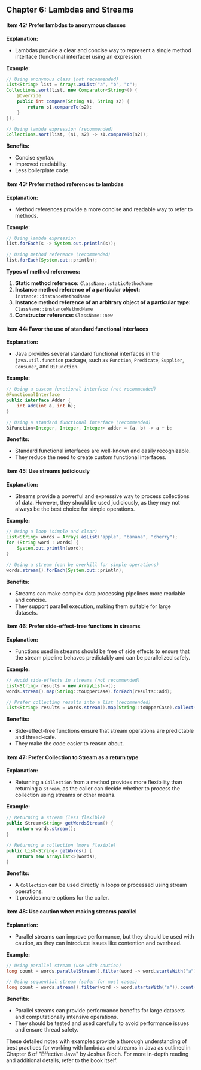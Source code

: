 ## Chapter 6: Lambdas and Streams

#### Item 42: Prefer lambdas to anonymous classes
**Explanation:**
- Lambdas provide a clear and concise way to represent a single method interface (functional interface) using an expression.

**Example:**
```java
// Using anonymous class (not recommended)
List<String> list = Arrays.asList("a", "b", "c");
Collections.sort(list, new Comparator<String>() {
    @Override
    public int compare(String s1, String s2) {
        return s1.compareTo(s2);
    }
});

// Using lambda expression (recommended)
Collections.sort(list, (s1, s2) -> s1.compareTo(s2));
```

**Benefits:**
- Concise syntax.
- Improved readability.
- Less boilerplate code.

#### Item 43: Prefer method references to lambdas
**Explanation:**
- Method references provide a more concise and readable way to refer to methods.

**Example:**
```java
// Using lambda expression
list.forEach(s -> System.out.println(s));

// Using method reference (recommended)
list.forEach(System.out::println);
```

**Types of method references:**
1. **Static method reference:** `ClassName::staticMethodName`
2. **Instance method reference of a particular object:** `instance::instanceMethodName`
3. **Instance method reference of an arbitrary object of a particular type:** `ClassName::instanceMethodName`
4. **Constructor reference:** `ClassName::new`

#### Item 44: Favor the use of standard functional interfaces
**Explanation:**
- Java provides several standard functional interfaces in the `java.util.function` package, such as `Function`, `Predicate`, `Supplier`, `Consumer`, and `BiFunction`.

**Example:**
```java
// Using a custom functional interface (not recommended)
@FunctionalInterface
public interface Adder {
    int add(int a, int b);
}

// Using a standard functional interface (recommended)
BiFunction<Integer, Integer, Integer> adder = (a, b) -> a + b;
```

**Benefits:**
- Standard functional interfaces are well-known and easily recognizable.
- They reduce the need to create custom functional interfaces.

#### Item 45: Use streams judiciously
**Explanation:**
- Streams provide a powerful and expressive way to process collections of data. However, they should be used judiciously, as they may not always be the best choice for simple operations.

**Example:**
```java
// Using a loop (simple and clear)
List<String> words = Arrays.asList("apple", "banana", "cherry");
for (String word : words) {
    System.out.println(word);
}

// Using a stream (can be overkill for simple operations)
words.stream().forEach(System.out::println);
```

**Benefits:**
- Streams can make complex data processing pipelines more readable and concise.
- They support parallel execution, making them suitable for large datasets.

#### Item 46: Prefer side-effect-free functions in streams
**Explanation:**
- Functions used in streams should be free of side effects to ensure that the stream pipeline behaves predictably and can be parallelized safely.

**Example:**
```java
// Avoid side-effects in streams (not recommended)
List<String> results = new ArrayList<>();
words.stream().map(String::toUpperCase).forEach(results::add);

// Prefer collecting results into a list (recommended)
List<String> results = words.stream().map(String::toUpperCase).collect(Collectors.toList());
```

**Benefits:**
- Side-effect-free functions ensure that stream operations are predictable and thread-safe.
- They make the code easier to reason about.

#### Item 47: Prefer Collection to Stream as a return type
**Explanation:**
- Returning a `Collection` from a method provides more flexibility than returning a `Stream`, as the caller can decide whether to process the collection using streams or other means.

**Example:**
```java
// Returning a stream (less flexible)
public Stream<String> getWordsStream() {
    return words.stream();
}

// Returning a collection (more flexible)
public List<String> getWords() {
    return new ArrayList<>(words);
}
```

**Benefits:**
- A `Collection` can be used directly in loops or processed using stream operations.
- It provides more options for the caller.

#### Item 48: Use caution when making streams parallel
**Explanation:**
- Parallel streams can improve performance, but they should be used with caution, as they can introduce issues like contention and overhead.

**Example:**
```java
// Using parallel stream (use with caution)
long count = words.parallelStream().filter(word -> word.startsWith("a")).count();

// Using sequential stream (safer for most cases)
long count = words.stream().filter(word -> word.startsWith("a")).count();
```

**Benefits:**
- Parallel streams can provide performance benefits for large datasets and computationally intensive operations.
- They should be tested and used carefully to avoid performance issues and ensure thread safety.

These detailed notes with examples provide a thorough understanding of best practices for working with lambdas and streams in Java as outlined in Chapter 6 of "Effective Java" by Joshua Bloch. For more in-depth reading and additional details, refer to the book itself.